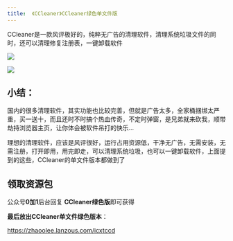 ```yaml
---
title:  《CCleaner》CCleaner绿色单文件版
---
```



CCleaner是一款风评极好的，纯粹无广告的清理软件，清理系统垃圾文件的同时，还可以清理修复注册表，一键卸载软件

![](https://www.v2fy.com/asset/0i/c562.png)

![](https://www.v2fy.com/asset/0i/c56.png)

## 小结：

国内的很多清理软件，其实功能也比较完善，但就是广告太多，全家桶捆绑太严重，买一送十，而且还时不时搞个热血传奇，不定时弹窗，是兄弟就来砍我，顺带劫持浏览器主页，让你体会被软件吊打的快乐...

理想的清理软件，应该是风评很好，运行占用资源低，干净无广告，无需安装，无需注册，打开即用，用完即走，可以清理系统垃圾，也可以一键卸载软件，上面提到的这些，CCleaner的单文件版本都做到了





## 领取资源包


公众号**0加1**后台回复 **CCleaner绿色版**即可获得


**最后放出CCleaner单文件绿色版本**：

https://zhaoolee.lanzous.com/icxtccd